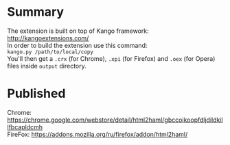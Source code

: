 # Summary
The extension is built on top of Kango framework: http://kangoextensions.com/  
In order to build the extension use this command:  
`kango.py /path/to/local/copy`  
You'll then get a `.crx` (for Chrome), `.xpi` (for Firefox) and `.oex` (for Opera) files inside `output` directory.  

# Published
Chrome: https://chrome.google.com/webstore/detail/html2haml/gbccoikoopfdljdildkillfbcapldcmh  
FireFox: https://addons.mozilla.org/ru/firefox/addon/html2haml/  